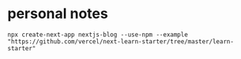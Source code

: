 # personal notes

```
npx create-next-app nextjs-blog --use-npm --example "https://github.com/vercel/next-learn-starter/tree/master/learn-starter"
```

